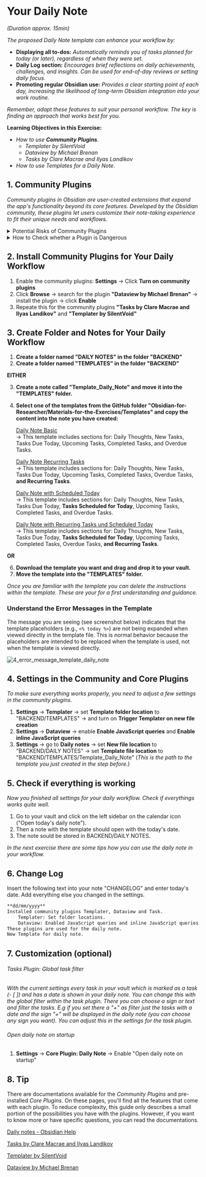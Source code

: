 # Your Daily Note
*(Duration approx. 15min)*

*The proposed Daily Note template can enhance your workflow by:*

- **Displaying all to-dos:** *Automatically reminds you of tasks planned for today (or later), regardless of when they were set.*
- **Daily Log section:** *Encourages brief reflections on daily achievements, challenges, and insights. Can be used for end-of-day reviews or setting daily focus.*
- **Promoting regular Obsidian use:** *Provides a clear starting point of each day, increasing the likelihood of long-term Obsidian integration into your work routine.*

*Remember, adapt these features to suit your personal workflow. The key is finding an approach that works best for you.*

**Learning Objectives in this Exercise:**
- *How to use **Community Plugins**.*
	- *Templater by SilentVoid*
	- *Dataview by Michael Brenan*
	- *Tasks by Clare Macrae and Ilyas Landikov*
- *How to use Templates for a Daily Note.*

## 1. Community Plugins

*Community plugins in Obsidian are user-created extensions that expand the app's functionality beyond its core features. Developed by the Obsidian community, these plugins let users customize their note-taking experience to fit their unique needs and workflows.*

<details>
<summary>Potential Risks of Community Plugins</summary>
<br>
While community plugins offer great flexibility and power, they can also pose potential risks:

1. **Security concerns**: As these plugins are not officially vetted by Obsidian, they may contain malicious code.
2. **Stability issues**: Community plugins may introduce bugs or conflicts that could impact Obsidian's performance.
3. **Maintenance uncertainty**: There's no guarantee that a plugin will be supported long-term, potentially leading to compatibility issues down the line.
<br>
</details>

<details>
<summary>How to Check whether a Plugin is Dangerous</summary>
<br>
To assess the safety and reliability of a community plugin, consider the following steps:

1. **Check Plugin Reviews**: Look for user feedback in the community (e.g. on Discord) or on the Obsidian forum. Reviews can highlight issues or security concerns.
2. **Inspect the Source Code**: Open the plugin’s source code (available on GitHub) and check for any suspicious or untrusted code.
3. **Check for Regular Updates**: Ensure the plugin is actively maintained. A lack of updates could indicate potential security risks.
4. **Plugin Permissions**: Be cautious if a plugin asks for excessive permissions that seem unnecessary for its function.
5. **Trusted Developers**: Use plugins from well-known, trusted developers or those with a strong community presence.

Remember, Obsidian keeps community plugins disabled by default ("restricted mode"). You must manually enable them, which serves as a built-in safety measure.
<br>
</details>

## 2. Install Community Plugins for Your Daily Workflow

1. Enable the community plugins: **Settings** → Click **Turn on community plugins**
2. Click **Browse** → search for the plugin **"Dataview by Michael Brenan"** → install the plugin → click **Enable**
3. Repeate this for the community plugins **"Tasks by Clare Macrae and Ilyas Landikov"** and **"Templater by SilentVoid"**

## 3. Create Folder and Notes for Your Daily Workflow

1. **Create a folder named "DAILY NOTES" in the folder "BACKEND"**
2. **Create a folder named "TEMPLATES" in the folder "BACKEND"**

**EITHER**

3. **Create a note called "Template_Daily_Note" and move it into the "TEMPLATES" folder.**
4. **Select one of the templates from the GitHub folder "Obsidian-for-Researcher/Materials-for-the-Exercises/Templates" and copy the content into the note you have created:**

   [Daily Note Basic](https://github.com/nfuchs-DSC/Obsidian-for-Researchers/blob/7495e7b4582fdaf896b12761988c5e9b1421e2de/Materials-for-the-Exercises/Templates/Template_Daily_Note_basic.md)<br>
	→ This template includes sections for: Daily Thoughts, New Tasks, Tasks Due Today, Upcoming Tasks, Completed Tasks, and Overdue Tasks.

   [Daily Note Recurring Tasks](https://github.com/nfuchs-DSC/Obsidian-for-Researchers/blob/7495e7b4582fdaf896b12761988c5e9b1421e2de/Materials-for-the-Exercises/Templates/Template_Daily_Note_with_Recurring_Tasks.md)<br>
	→ This template includes sections for: Daily Thoughts, New Tasks, Tasks Due Today, Upcoming Tasks, Completed Tasks, Overdue Tasks, **and Recurring Tasks**.
   
   [Daily Note with Scheduled Today](https://github.com/nfuchs-DSC/Obsidian-for-Researchers/blob/7495e7b4582fdaf896b12761988c5e9b1421e2de/Materials-for-the-Exercises/Templates/Template_Daily_Note_with_Scheduled_Today.md)<br>
   	→ This template includes sections for: Daily Thoughts, New Tasks, Tasks Due Today, **Tasks Scheduled for Today**, Upcoming Tasks, Completed Tasks, and Overdue Tasks.
   
   [Daily Note with Recurring Tasks und Scheduled Today](https://github.com/nfuchs-DSC/Obsidian-for-Researchers/blob/7495e7b4582fdaf896b12761988c5e9b1421e2de/Materials-for-the-Exercises/Templates/Daily_Note_with_Recurring_Scheduled_Tasks.md)<br>
   	→ This template includes sections for: Daily Thoughts, New Tasks, Tasks Due Today, **Tasks Scheduled for Today**, Upcoming Tasks, Completed Tasks, Overdue Tasks, **and Recurring Tasks**.
   
   
**OR**

6. **Download the template you want and drag and drop it to your vault.**
7. **Move the template into the "TEMPLATES" folder.**

*Once you are familiar with the template you can delete the instructions within the template. These are your for a first understanding and guidance.*

### Understand the Error Messages in the Template
The message you are seeing (see screenshot below) indicates that the template placeholders (e.g., `<% today %>`) are not being expanded when viewed directly in the template file. This is normal behavior because the placeholders are intended to be replaced when the template is used, not when the template is viewed directly.

![4_error_message_template_daily_note](https://github.com/user-attachments/assets/fd47a260-1310-4a38-894b-db0ce37d464f)


## 4. Settings in the Community and Core Plugins

*To make sure everything works properly, you need to adjust a few settings in the community plugins.*

1. **Settings** → **Templater** → set **Template folder location** to "BACKEND/TEMPLATES" → and turn on **Trigger Templater on new file creation**
2. **Settings** → **Dataview** → enable **Enable JavaScript queries** and **Enable inline JavaScript queries**
3. **Settings** → go to **Daily notes** → set **New file location** to "BACKEND/DAILY NOTES" → set **Template file location** to "BACKEND/TEMPLATES/Template_Daily_Note" (*This is the path to the template you just created in the step before.)*

## 5. Check if everything is working
*Now you finished all settings for your daily workflow. Check if everythings works quite well.* 
1. Go to your vault and click on the left sidebar on the calendar icon ("Open today's daily note").
2. Then a note with the template should open with the today's date.
3. The note sould be stored in BACKEND/DAILY NOTES.

*In the next exercise there are some tips how you can use the daily note in your workflow.*

## 6. Change Log
Insert the following text into your note "CHANGELOG" and enter today's date. Add everything else you changed in the settings.
```markdown
**dd/mm/yyyy**
Installed community plugins Templater, Dataview and Task.
	Templater: Set folder locations.
	Dataview: Enabled JavaScript queries and inline JavaScript queries.
These plugins are used for the daily note.
New Template for daily note.
```

## 7. Customization (optional)
###### Tasks Plugin: Global task filter
*With the current settings every task in your vault which is marked as a task (- [ ]) and has a date is shown in your daily note. You can change this with the global filter within the task plugin. There you can choose a sign or text and filter the tasks. E.g if you set there a "+" as filter just the tasks with a date and the sign "+" will be displayed in the daily note (you can choose any sign you want). You can adjust this in the settings for the task plugin.*
###### Open daily note on startup
1. **Settings** → **Core Plugin: Daily Note** → Enable "Open daily note on startup"

## 8. Tip
There are documentations available for the *Community Plugins* and pre-installed *Core Plugins*. On these pages, you'll find all the features that come with each plugin. To reduce complexity, this guide only describes a small portion of the possibilities you have with the plugins. However, if you want to know more or have specific questions, you can read the documentations.

[Daily notes - Obsidian Help](https://help.obsidian.md/plugins/daily-notes)

[Tasks by Clare Macrae and Ilyas Landikov](https://publish.obsidian.md/tasks/Introduction)

[Templater by SilentVoid](https://silentvoid13.github.io/Templater/introduction.html)

[Dataview by Michael Brenan](https://blacksmithgu.github.io/obsidian-dataview/)
